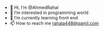 - 👋 Hi, I’m @AhmedRahal
- 👀 I’m interested in programming world
- 🌱 I’m currently learning front end
- 📫 How to reach me rahala448@gamil.com

<!---
AhmedRahal/AhmedRahal is a ✨ special ✨ repository because its `README.md` (this file) appears on your GitHub profile.
You can click the Preview link to take a look at your changes.
--->
